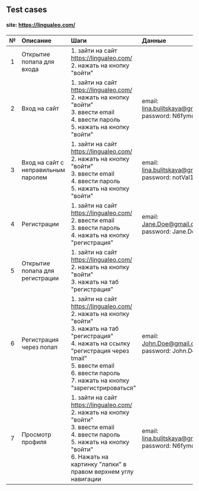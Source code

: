 ## Test cases
#### site: https://lingualeo.com/

| № | Описание | Шаги | Данные | Ожидаемый результат |
| :---: | :--- | :--- | :--- | :--- |
| 1 | Открытие попапа для входа | 1. зайти на сайт https://lingualeo.com/ <br />2. нажать на кнопку "войти" |  | Откроется попап с формой для входа |
| 2 | Вход на сайт | 1. зайти на сайт https://lingualeo.com/ <br />2. нажать на кнопку "войти" <br />3. ввести email <br />4. ввести пароль <br />5. нажать на кнопку "войти" | email: lina.bulitskaya@gmail.com <br />password: N6fymd | Переход на https://lingualeo.com/ru/dashboard |
| 3 | Вход на сайт с неправильным паролем | 1. зайти на сайт https://lingualeo.com/ <br />2. нажать на кнопку "войти" <br />3. ввести email <br />4. ввести пароль <br />5. нажать на кнопку "войти" | email: lina.bulitskaya@gmail.com <br />password: notVal1d | Анимация, появление красной рамки у формы, появление текста под формой "Пароль/email введены неверно" |
| 4 | Регистрации | 1. зайти на сайт https://lingualeo.com/ <br />2. ввести email <br />3. ввести пароль <br />4. нажать на кнопку "регистрация" | email: Jane.Doe@gmail.com <br />password: Jane.Doe | Переход на первый шаг регистрации: "Расскажи о себе" |
| 5 | Открытие попапа для регистрации | 1. зайти на сайт https://lingualeo.com/ <br />2. нажать на кнопку "войти" <br />3. нажать на таб "регистрация" |  | Откроется попап с формой для регистрации |
| 6 | Регистрация через попап | 1. зайти на сайт https://lingualeo.com/ <br />2. нажать на кнопку "войти" <br />3. нажать на таб "регистрация" <br />4. нажать на ссылку "регистрация через tmail" <br />5. ввести email <br />6. ввести пароль <br />7. нажать на кнопку "зарегистрироваться" | email: John.Doe@gmail.com <br />password: John.Doe | Переход на первый шаг регистрации: "Расскажи о себе" |
| 7 | Просмотр профиля | 1. зайти на сайт https://lingualeo.com/ <br />2. нажать на кнопку "войти" <br />3. ввести email <br />4. ввести пароль <br />5. нажать на кнопку "войти" <br />6. Нажать на картинку "лапки" в правом верхнем углу навигации | email: lina.bulitskaya@gmail.com <br />password: N6fymd | Переход на https://lingualeo.com/ru/profile |
